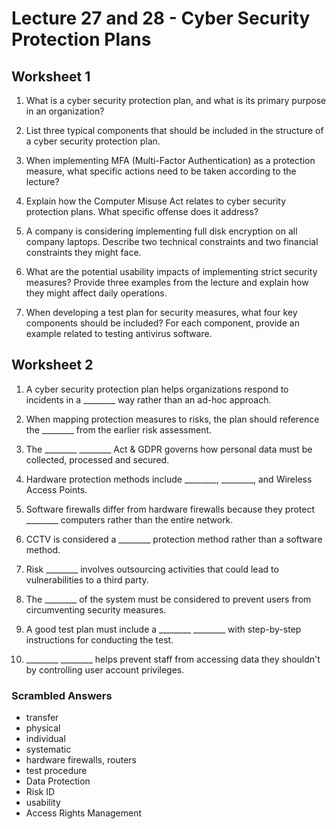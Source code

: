 # Lecture 27 and 28 - Cyber Security Protection Plans

## Worksheet 1

1. What is a cyber security protection plan, and what is its primary purpose in an organization?

2. List three typical components that should be included in the structure of a cyber security protection plan.

3. When implementing MFA (Multi-Factor Authentication) as a protection measure, what specific actions need to be taken according to the lecture?

4. Explain how the Computer Misuse Act relates to cyber security protection plans. What specific offense does it address?

5. A company is considering implementing full disk encryption on all company laptops. Describe two technical constraints and two financial constraints they might face.

6. What are the potential usability impacts of implementing strict security measures? Provide three examples from the lecture and explain how they might affect daily operations.

7. When developing a test plan for security measures, what four key components should be included? For each component, provide an example related to testing antivirus software.

## Worksheet 2

1. A cyber security protection plan helps organizations respond to incidents in a ________ way rather than an ad-hoc approach.

2. When mapping protection measures to risks, the plan should reference the ________ from the earlier risk assessment.

3. The ________ ________ Act & GDPR governs how personal data must be collected, processed and secured.

4. Hardware protection methods include ________, ________, and Wireless Access Points.

5. Software firewalls differ from hardware firewalls because they protect ________ computers rather than the entire network.

6. CCTV is considered a ________ protection method rather than a software method.

7. Risk ________ involves outsourcing activities that could lead to vulnerabilities to a third party.

8. The ________ of the system must be considered to prevent users from circumventing security measures.

9. A good test plan must include a ________ ________ with step-by-step instructions for conducting the test.

10. ________ ________ helps prevent staff from accessing data they shouldn't by controlling user account privileges.

### Scrambled Answers

- transfer
- physical
- individual
- systematic
- hardware firewalls, routers
- test procedure
- Data Protection
- Risk ID
- usability
- Access Rights Management

